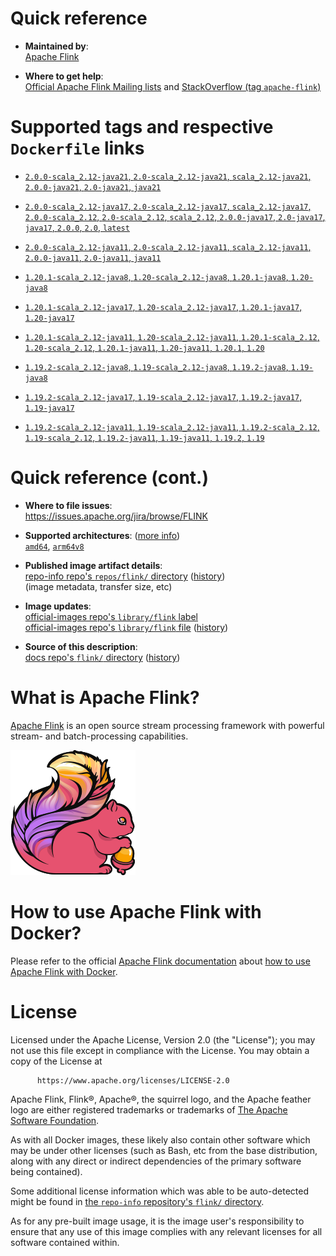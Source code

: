 <!--

********************************************************************************

WARNING:

    DO NOT EDIT "flink/README.md"

    IT IS AUTO-GENERATED

    (from the other files in "flink/" combined with a set of templates)

********************************************************************************

-->

# Quick reference

-	**Maintained by**:  
	[Apache Flink](https://flink.apache.org/community.html#people)

-	**Where to get help**:  
	[Official Apache Flink Mailing lists](https://flink.apache.org/community.html#mailing-lists) and [StackOverflow (tag `apache-flink`)](https://stackoverflow.com/questions/tagged/apache-flink)

# Supported tags and respective `Dockerfile` links

-	[`2.0.0-scala_2.12-java21`, `2.0-scala_2.12-java21`, `scala_2.12-java21`, `2.0.0-java21`, `2.0-java21`, `java21`](https://github.com/apache/flink-docker/blob/d32c85bcf93b430d56685b54ab5732a20e472e2e/2.0/scala_2.12-java21-ubuntu/Dockerfile)

-	[`2.0.0-scala_2.12-java17`, `2.0-scala_2.12-java17`, `scala_2.12-java17`, `2.0.0-scala_2.12`, `2.0-scala_2.12`, `scala_2.12`, `2.0.0-java17`, `2.0-java17`, `java17`, `2.0.0`, `2.0`, `latest`](https://github.com/apache/flink-docker/blob/d32c85bcf93b430d56685b54ab5732a20e472e2e/2.0/scala_2.12-java17-ubuntu/Dockerfile)

-	[`2.0.0-scala_2.12-java11`, `2.0-scala_2.12-java11`, `scala_2.12-java11`, `2.0.0-java11`, `2.0-java11`, `java11`](https://github.com/apache/flink-docker/blob/d32c85bcf93b430d56685b54ab5732a20e472e2e/2.0/scala_2.12-java11-ubuntu/Dockerfile)

-	[`1.20.1-scala_2.12-java8`, `1.20-scala_2.12-java8`, `1.20.1-java8`, `1.20-java8`](https://github.com/apache/flink-docker/blob/5d24800c76946c9271d285efe16a299b6c0b0607/1.20/scala_2.12-java8-ubuntu/Dockerfile)

-	[`1.20.1-scala_2.12-java17`, `1.20-scala_2.12-java17`, `1.20.1-java17`, `1.20-java17`](https://github.com/apache/flink-docker/blob/5d24800c76946c9271d285efe16a299b6c0b0607/1.20/scala_2.12-java17-ubuntu/Dockerfile)

-	[`1.20.1-scala_2.12-java11`, `1.20-scala_2.12-java11`, `1.20.1-scala_2.12`, `1.20-scala_2.12`, `1.20.1-java11`, `1.20-java11`, `1.20.1`, `1.20`](https://github.com/apache/flink-docker/blob/5d24800c76946c9271d285efe16a299b6c0b0607/1.20/scala_2.12-java11-ubuntu/Dockerfile)

-	[`1.19.2-scala_2.12-java8`, `1.19-scala_2.12-java8`, `1.19.2-java8`, `1.19-java8`](https://github.com/apache/flink-docker/blob/e2765a6d67449ccd22bc75050449b199a3a91302/1.19/scala_2.12-java8-ubuntu/Dockerfile)

-	[`1.19.2-scala_2.12-java17`, `1.19-scala_2.12-java17`, `1.19.2-java17`, `1.19-java17`](https://github.com/apache/flink-docker/blob/e2765a6d67449ccd22bc75050449b199a3a91302/1.19/scala_2.12-java17-ubuntu/Dockerfile)

-	[`1.19.2-scala_2.12-java11`, `1.19-scala_2.12-java11`, `1.19.2-scala_2.12`, `1.19-scala_2.12`, `1.19.2-java11`, `1.19-java11`, `1.19.2`, `1.19`](https://github.com/apache/flink-docker/blob/e2765a6d67449ccd22bc75050449b199a3a91302/1.19/scala_2.12-java11-ubuntu/Dockerfile)

# Quick reference (cont.)

-	**Where to file issues**:  
	https://issues.apache.org/jira/browse/FLINK

-	**Supported architectures**: ([more info](https://github.com/docker-library/official-images#architectures-other-than-amd64))  
	[`amd64`](https://hub.docker.com/r/amd64/flink/), [`arm64v8`](https://hub.docker.com/r/arm64v8/flink/)

-	**Published image artifact details**:  
	[repo-info repo's `repos/flink/` directory](https://github.com/docker-library/repo-info/blob/master/repos/flink) ([history](https://github.com/docker-library/repo-info/commits/master/repos/flink))  
	(image metadata, transfer size, etc)

-	**Image updates**:  
	[official-images repo's `library/flink` label](https://github.com/docker-library/official-images/issues?q=label%3Alibrary%2Fflink)  
	[official-images repo's `library/flink` file](https://github.com/docker-library/official-images/blob/master/library/flink) ([history](https://github.com/docker-library/official-images/commits/master/library/flink))

-	**Source of this description**:  
	[docs repo's `flink/` directory](https://github.com/docker-library/docs/tree/master/flink) ([history](https://github.com/docker-library/docs/commits/master/flink))

# What is Apache Flink?

[Apache Flink](https://flink.apache.org/) is an open source stream processing framework with powerful stream- and batch-processing capabilities.

![logo](https://raw.githubusercontent.com/docker-library/docs/71398f44551617e3934a86b4b7a3c770ae093b59/flink/logo.png)

# How to use Apache Flink with Docker?

Please refer to the official [Apache Flink documentation](https://ci.apache.org/projects/flink/flink-docs-master/) about [how to use Apache Flink with Docker](https://ci.apache.org/projects/flink/flink-docs-master/ops/deployment/docker.html).

# License

Licensed under the Apache License, Version 2.0 (the "License"); you may not use this file except in compliance with the License. You may obtain a copy of the License at

	      https://www.apache.org/licenses/LICENSE-2.0

Apache Flink, Flink®, Apache®, the squirrel logo, and the Apache feather logo are either registered trademarks or trademarks of [The Apache Software Foundation](https://apache.org/).

As with all Docker images, these likely also contain other software which may be under other licenses (such as Bash, etc from the base distribution, along with any direct or indirect dependencies of the primary software being contained).

Some additional license information which was able to be auto-detected might be found in [the `repo-info` repository's `flink/` directory](https://github.com/docker-library/repo-info/tree/master/repos/flink).

As for any pre-built image usage, it is the image user's responsibility to ensure that any use of this image complies with any relevant licenses for all software contained within.
